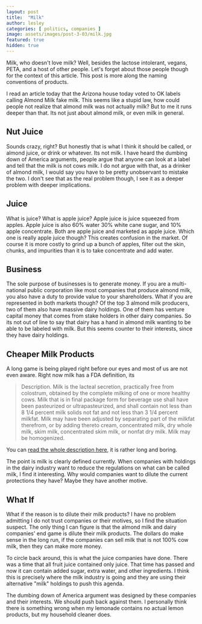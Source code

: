 ```yaml
---
layout: post
title:  "Milk"
author: lesley
categories: [ politics, companies ]
image: assets/images/post-3-03/milk.jpg
featured: true
hidden: true
---
```


Milk, who doesn't love milk? Well, besides the lactose intolerant, vegans, PETA, and a host of other people. Let's forget about those people though for the context of this article. This post is more along the naming conventions of products. 

I read an article today that the Arizona house today voted to OK labels calling Almond Milk fake milk. This seems like a stupid law, how could people not realize that almond milk was not actually milk? But to me it runs deeper than that. Its not just about almond milk, or even milk in general. 

## Nut Juice

Sounds crazy, right? But honestly that is what I think it should be called, or almond juice, or drink or whatever. Its not milk. I have heard the dumbing down of America arguments, people argue that anyone can look at a label and tell that the milk is not cows milk. I do not argue with that, as a drinker of almond milk, I would say you have to be pretty unobservant to mistake the two. I don't see that as the real problem though, I see it as a deeper problem with deeper implications. 

## Juice

What is juice? What is apple juice? Apple juice is juice squeezed from apples. Apple juice is also 60% water 30% white cane sugar, and 10% apple concentrate. Both are apple juice and marketed as apple juice. Which one is really apple juice though? This creates confusion in the market. Of course it is more costly to grind up a bunch of apples, filter out the skin, chunks, and impurities than it is to take concentrate and add water. 

## Business

The sole purpose of businesses is to generate money. If you are a multi-national public corporation like most companies that produce almond milk, you also have a duty to provide value to your shareholders. What if you are represented in both markets though? Of the top 3 almond milk producers, two of them also have massive dairy holdings. One of them has venture capital money that comes from stake holders in other dairy companies. So its not out of line to say that dairy has a hand in almond milk wanting to be able to be labeled with milk. But this seems counter to their interests, since they have dairy holdings. 

## Cheaper Milk Products

A long game is being played right before our eyes and most of us are not even aware. Right now milk has a FDA definition, its 

> Description. Milk is the lacteal secretion, practically free from colostrum, obtained by the complete milking of one or more healthy cows. Milk that is in final package form for beverage use shall have been pasteurized or ultrapasteurized, and shall contain not less than 8 1/4 percent milk solids not fat and not less than 3 1/4 percent milkfat. Milk may have been adjusted by separating part of the milkfat therefrom, or by adding thereto cream, concentrated milk, dry whole milk, skim milk, concentrated skim milk, or nonfat dry milk. Milk may be homogenized.


You can [read the whole description here](https://www.accessdata.fda.gov/scripts/cdrh/cfdocs/cfcfr/cfrsearch.cfm?fr=131.110), it is rather long and boring. 

The point is milk is clearly defined currently. When companies with holdings in the dairy industry want to reduce the regulations on what can be called milk, I find it interesting. Why would companies want to dilute the current protections they have? Maybe they have another motive.

## What If

What if the reason is to dilute their milk products? I have no problem admitting I do not trust companies or their motives, so I find the situation suspect. The only thing I can figure is that the almond milk and dairy companies' end game is dilute their milk products. The dollars do make sense in the long run, if the companies can sell milk that is not 100% cow milk, then they can make more money. 

To circle back around, this is what the juice companies have done. There was a time that all fruit juice contained only juice. That time has passed and now it can contain added sugar, extra water, and other ingredients. I think this is precisely where the milk industry is going and they are using their alternative "milk" holdings to push this agenda.   

The dumbing down of America argument was designed by these companies and their interests. We should push back against them. I personally think there is something wrong when my lemonade contains no actual lemon products, but my household cleaner does. 